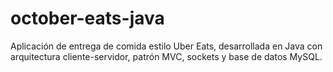# october-eats-java
Aplicación de entrega de comida estilo Uber Eats, desarrollada en Java con arquitectura cliente-servidor, patrón MVC, sockets y base de datos MySQL.
